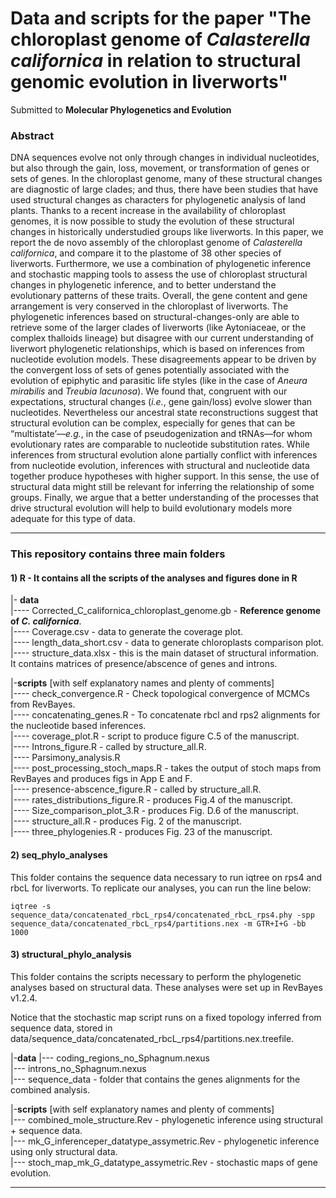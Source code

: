 # Data and scripts for the paper "The chloroplast genome of _Calasterella californica_ in relation to structural genomic evolution in liverworts" 
Submitted to **Molecular Phylogenetics and Evolution**

### Abstract

DNA sequences evolve not only through changes in individual nucleotides,
but also through the gain, loss, movement, or transformation of genes or
sets of genes. In the chloroplast genome, many of these structural changes
are diagnostic of large clades; and thus, there have been studies that have
used structural changes as characters for phylogenetic analysis of land plants.
Thanks to a recent increase in the availability of chloroplast genomes, it is
now possible to study the evolution of these structural changes in historically
understudied groups like liverworts. In this paper, we report the de novo assembly of the chloroplast genome of _Calasterella californica_, and compare
it to the plastome of 38 other species of liverworts. Furthermore, we use a
combination of phylogenetic inference and stochastic mapping tools to assess 
the use of chloroplast structural changes in phylogenetic inference, and
to better understand the evolutionary patterns of these traits. Overall, the
gene content and gene arrangement is very conserved in the chloroplast of
liverworts. The phylogenetic inferences based on structural-changes-only are
able to retrieve some of the larger clades of liverworts (like Aytoniaceae, or
the complex thalloids lineage) but disagree with our current understanding
of liverwort phylogenetic relationships, which is based on inferences from
nucleotide evolution models. These disagreements appear to be driven by
the convergent loss of sets of genes potentially associated with the evolution 
of epiphytic and parasitic life styles (like in the case of _Aneura mirabilis_
and _Treubia lacunosa_). We found that, congruent with our expectations,
structural changes (_i.e._, gene gain/loss) evolve slower than nucleotides. Nevertheless 
our ancestral state reconstructions suggest that structural evolution
can be complex, especially for genes that can be “multistate’—_e.g._, in the
case of pseudogenization and tRNAs—for whom evolutionary rates are comparable 
to nucleotide substitution rates. While inferences from structural
evolution alone partially conflict with inferences from nucleotide evolution,
inferences with structural and nucleotide data together produce hypotheses
with higher support. In this sense, the use of structural data might still be
relevant for inferring the relationship of some groups. Finally, we argue that
a better understanding of the processes that drive structural evolution will
help to build evolutionary models more adequate for this type of data.


---

### This repository contains three main folders

#### 1) R - It contains all the scripts of the analyses and figures done in R

|- **data**  
|---- Corrected_C_californica_chloroplast_genome.gb - **Reference genome of _C. californica_**.  
|---- Coverage.csv - data to generate the coverage plot.  
|---- length_data_short.csv - data to generate chloroplasts comparison plot.  
|---- structure_data.xlsx - this is the main dataset of structural information. It contains matrices of presence/abscence of genes and introns.  
  
|-**scripts**  [with self explanatory names and plenty of comments]  
|---- check_convergence.R - Check topological convergence of MCMCs from RevBayes.  
|---- concatenating_genes.R - To concatenate rbcl and rps2 alignments for the nucleotide based inferences.  
|---- coverage_plot.R - script to produce figure C.5 of the manuscript.  
|---- Introns_figure.R - called by structure_all.R.  
|---- Parsimony_analysis.R  
|---- post_processing_stoch_maps.R - takes the output of stoch maps from RevBayes and produces figs in App E and F.  
|---- presence-abscence_figure.R - called by structure_all.R.  
|---- rates_distributions_figure.R - produces Fig.4 of the manuscript.  
|---- Size_comparison_plot_3.R - produces Fig. D.6 of the manuscript.  
|---- structure_all.R - produces Fig. 2 of the manuscript.  
|---- three_phylogenies.R - produces Fig. 23 of the manuscript.  


#### 2) seq_phylo_analyses 

This folder contains the sequence data necessary to run iqtree on rps4 and rbcL for liverworts. To replicate our analyses, you can run the line below:

`iqtree -s sequence_data/concatenated_rbcL_rps4/concatenated_rbcL_rps4.phy -spp sequence_data/concatenated_rbcL_rps4/partitions.nex -m GTR+I+G -bb 1000`

#### 3) structural_phylo_analysis

This folder contains the scripts necessary to perform the phylogenetic analyses based on structural data. These analyses were set up in RevBayes v1.2.4.  

Notice that the stochastic map script runs on a fixed topology inferred from sequence data, stored in data/sequence_data/concatenated_rbcL_rps4/partitions.nex.treefile.  
  
|-**data**
|--- coding_regions_no_Sphagnum.nexus  
|--- introns_no_Sphagnum.nexus  
|--- sequence_data - folder that contains the genes alignments for the combined analysis.  

|-**scripts**  [with self explanatory names and plenty of comments]  
|--- combined_mole_structure.Rev - phylogenetic inference using structural + sequence data.  
|--- mk_G_inferenceper_datatype_assymetric.Rev - phylogenetic inference using only structural data.  
|--- stoch_map_mk_G_datatype_assymetric.Rev - stochastic maps of gene evolution.


---


